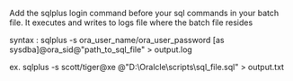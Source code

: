 Add the sqlplus login command before your sql commands in your batch file. It executes and writes to logs file where the batch file resides

syntax : sqlplus -s ora_user_name/ora_user_password [as sysdba]@ora_sid@"path_to_sql_file" > output.log

ex. sqlplus -s scott/tiger@xe @"D:\Oralcle\scripts\sql_file.sql" > output.txt
